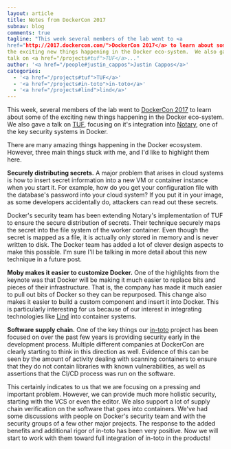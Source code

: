 ```yaml
---
layout: article
title: Notes from DockerCon 2017
subnav: blog
comments: true
tagline: "This week several members of the lab went to <a 
href="http://2017.dockercon.com/">DockerCon 2017</a> to learn about some of 
the exciting new things happening in the Docker eco-system.  We also gave a 
talk on <a href="/projects#tuf">TUF</a>..."
author: '<a href="/people#justin_cappos">Justin Cappos</a>'
categories:
  - '<a href="/projects#tuf">TUF</a>'
  - '<a href="/projects#in-toto">in-toto</a>'
  - '<a href="/projects#lind">lind</a>'
---  
```


This week, several members of the lab went to <a 
href="http://2017.dockercon.com/">DockerCon 2017</a> to learn about some of
the exciting new things happening in the Docker eco-system.  We also gave a
talk on <a href="/projects#tuf">TUF</a>, focusing on it's integration into
<a href="https://github.com/docker/notary">Notary</a>, one of the key
security systems in Docker.  

There are many amazing things happening in the Docker ecosystem.
However, three main things stuck with me, and I'd like to highlight them here.

**Securely distributing secrets.**  A major problem that arises in cloud
systems is how to insert secret information into a new VM or container
instance when you start it.  For example, how do you get your configuration
file with the database's password into your cloud system?  If you put it in
your image, as some developers accidentally do, attackers can read out
these secrets.

Docker's security team has been extending Notary's implementation of TUF to 
ensure the secure distribution of secrets.  Their technique securely maps the
secret into the file system of the worker container.  Even though the secret
is mapped as a file, it is actually only stored in memory and is never
written to disk.  The Docker team has added a lot of clever
design aspects to make this possible.  I'm sure I'll be
talking in more detail about this new technique in a future post.

**Moby makes it easier to customize Docker.**  One of the highlights from
the keynote was that Docker will be making it much easier to replace bits
and pieces of their infrastructure. That is, the company has made it much easier
to pull out bits of
Docker so they can be repurposed.  This change also makes it easier to build
a custom component and insert it into Docker.  This is particularly
interesting for us because of our interest in integrating technologies
like <a href="/projects#lind">Lind</a> into container systems.

**Software supply chain.**  One of the key things our <a
href="/projects#in-toto">in-toto</a> project has been focused on over
the past few years is providing security early in the development process.
Multiple different companies at DockerCon are clearly starting to think in
this direction as well.  Evidence of this can be seen by the amount of 
activity dealing with scanning
containers to ensure that they do not contain libraries with known
vulnerabilities, as well as assertions that the CI/CD process was run on the
software.  

This certainly indicates to us that we are focusing on a
pressing and important problem.  However, we can provide much more
holistic security, starting with the VCS or even the editor.  We also
support a lot of supply chain verification on the software that goes into
containers.  We've had some discussions with people on Docker's security 
team and with the security groups of a few other major projects.  The 
response to the added benefits and additional rigor of in-toto has been 
very positive.  Now we will start to work with them toward full 
integration of in-toto in the products!

